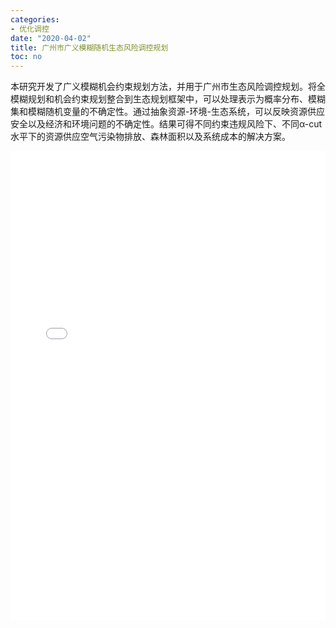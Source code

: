 ```yaml
---
categories:
- 优化调控
date: "2020-04-02"
title: 广州市广义模糊随机生态风险调控规划
toc: no
---
```


本研究开发了广义模糊机会约束规划方法，并用于广州市生态风险调控规划。将全模糊规划和机会约束规划整合到生态规划框架中，可以处理表示为概率分布、模糊集和模糊随机变量的不确定性。通过抽象资源-环境-生态系统，可以反映资源供应安全以及经济和环境问题的不确定性。结果可得不同约束违规风险下、不同α-cut水平下的资源供应空气污染物排放、森林面积以及系统成本的解决方案。

<embed src="/post/optimize/2.3.2广州市广义模糊随机生态风险调控规划.pdf" type="application/pdf" width="100%" height=750>

